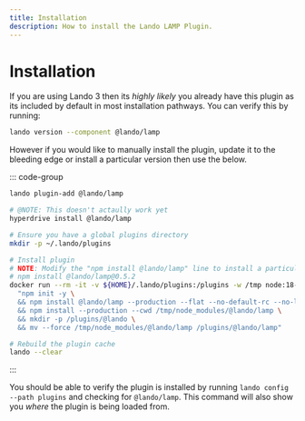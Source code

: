 ```yaml
---
title: Installation
description: How to install the Lando LAMP Plugin.
---
```


# Installation

If you are using Lando 3 then its *highly likely* you already have this plugin as its included by default in most installation pathways. You can verify this by running:

```sh
lando version --component @lando/lamp
```

However if you would like to manually install the plugin, update it to the bleeding edge or install a particular version then use the below.

::: code-group
```sh [lando 3.21+]
lando plugin-add @lando/lamp
```

```sh [hyperdrive]
# @NOTE: This doesn't actaully work yet
hyperdrive install @lando/lamp
```

```sh [docker]
# Ensure you have a global plugins directory
mkdir -p ~/.lando/plugins

# Install plugin
# NOTE: Modify the "npm install @lando/lamp" line to install a particular version eg
# npm install @lando/lamp@0.5.2
docker run --rm -it -v ${HOME}/.lando/plugins:/plugins -w /tmp node:18-alpine sh -c \
  "npm init -y \
  && npm install @lando/lamp --production --flat --no-default-rc --no-lockfile --link-duplicates \
  && npm install --production --cwd /tmp/node_modules/@lando/lamp \
  && mkdir -p /plugins/@lando \
  && mv --force /tmp/node_modules/@lando/lamp /plugins/@lando/lamp"

# Rebuild the plugin cache
lando --clear
```
:::

You should be able to verify the plugin is installed by running `lando config --path plugins` and checking for `@lando/lamp`. This command will also show you _where_ the plugin is being loaded from.
